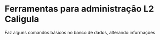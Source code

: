 # Ferramentas para administração L2 Caligula
Faz alguns comandos básicos no banco de dados, alterando informações
